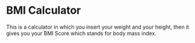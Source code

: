 # BMI Calculator
This is a calculator in which you insert your weight and your height, then it gives you your BMI Score which stands for body mass index.
